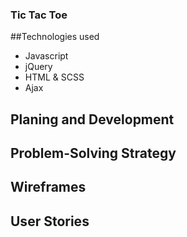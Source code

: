 ### Tic Tac Toe

##Technologies used

- Javascript
- jQuery
- HTML & SCSS
- Ajax


## Planing and Development

## Problem-Solving Strategy

## Wireframes

## User Stories
